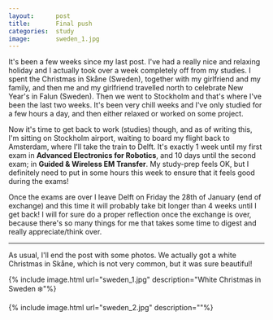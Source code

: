 ```yaml
---
layout:      post
title:       Final push
categories:  study
image:       sweden_1.jpg
---
```


It's been a few weeks since my last post. I've had a really nice and relaxing
holiday and I actually took over a week completely off from my studies. I spent the
Christmas in Skåne (Sweden), together with my girlfriend and my family, and then me
and my girlfriend travelled north to celebrate New Year's in Falun (Sweden).
Then we went to Stockholm and that's where I've been the last two weeks.
It's been very chill weeks and I've only studied for a few hours a day, and then
either relaxed or worked on some project.

Now it's time to get back to work (studies) though, and as of writing this, I'm sitting on
Stockholm airport, waiting to board my flight back to Amsterdam, where I'll take
the train to Delft. It's exactly 1 week until my first exam in **Advanced
Electronics for Robotics**, and 10 days until the second exam; in **Guided &
Wireless EM Transfer**. My study-prep feels OK, but I definitely need to put
in some hours this week to ensure that it feels good during the exams!

Once the exams are over I leave Delft on Friday the 28th of January (end of exchange) and this time
it will probably take bit longer than 4 weeks until I get back! I will for sure
do a proper reflection once the exchange is over, because there's so many things
for me that takes some time to digest and really appreciate/think over.

---

As usual, I'll end the post with some photos. We actually got a white Christmas in Skåne, which is not
very common, but it was sure beautiful!

{% include image.html url="sweden_1.jpg" description="White Christmas in Sweden ❄️"%}

{% include image.html url="sweden_2.jpg" description=""%}
